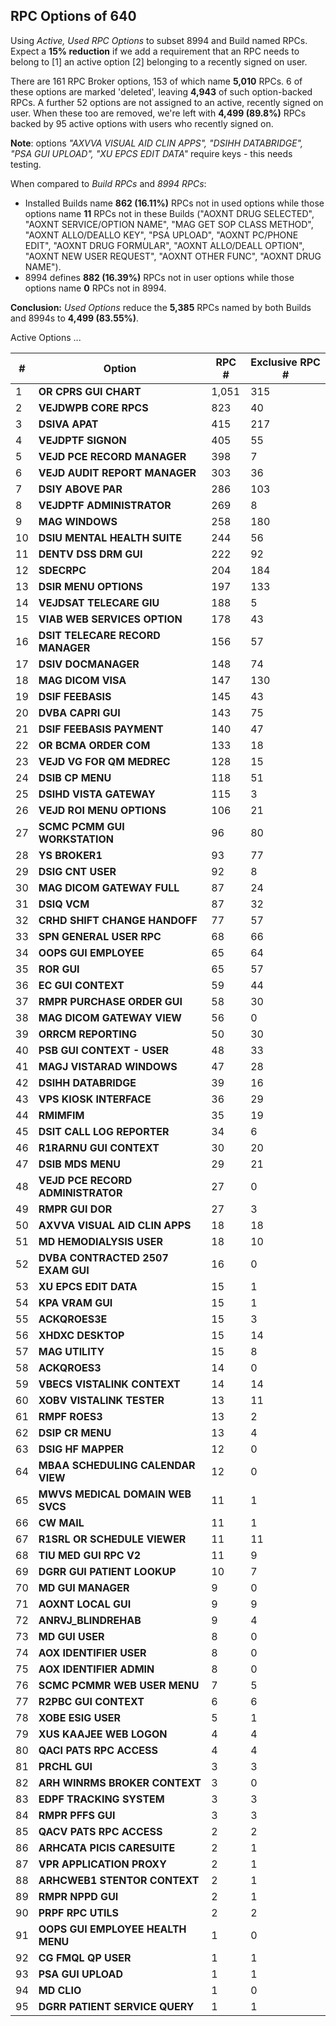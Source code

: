 ## RPC Options of 640 
    
Using _Active, Used RPC Options_ to subset 8994 and Build named RPCs. Expect a __15% reduction__ if we add a requirement that an RPC needs to belong to [1] an active option [2] belonging to a recently signed on user.
    
There are 161 RPC Broker options, 153 of which name __5,010__ RPCs. 6 of these options are marked 'deleted', leaving __4,943__ of such option-backed RPCs. A further 52 options are not assigned to an active, recently signed on user. When these too are removed, we're left with __4,499 (89.8%)__ RPCs backed by 95 active options with users who recently signed on.
    
__Note__: options _"AXVVA VISUAL AID CLIN APPS", "DSIHH DATABRIDGE", "PSA GUI UPLOAD", "XU EPCS EDIT DATA"_ require keys - this needs testing.
    
When compared to _Build RPCs_ and _8994 RPCs_:
    
  * Installed Builds name __862 (16.11%)__ RPCs not in used options while those options name __11__ RPCs not in these Builds ("AOXNT DRUG SELECTED", "AOXNT SERVICE/OPTION NAME", "MAG GET SOP CLASS METHOD", "AOXNT ALLO/DEALLO KEY", "PSA UPLOAD", "AOXNT PC/PHONE EDIT", "AOXNT DRUG FORMULAR", "AOXNT ALLO/DEALL OPTION", "AOXNT NEW USER REQUEST", "AOXNT OTHER FUNC", "AOXNT DRUG NAME").
  * 8994 defines __882 (16.39%)__ RPCs not in user options while those options name __0__ RPCs not in 8994.
  
__Conclusion:__ _Used Options_ reduce the __5,385__ RPCs named by both Builds and 8994s to __4,499 (83.55%)__.

Active Options ...

\# | Option | RPC \# | Exclusive RPC \#
--- | --- | --- | ---
1 | __OR CPRS GUI CHART__ | 1,051 | 315
2 | __VEJDWPB CORE RPCS__ | 823 | 40
3 | __DSIVA APAT__ | 415 | 217
4 | __VEJDPTF SIGNON__ | 405 | 55
5 | __VEJD PCE RECORD MANAGER__ | 398 | 7
6 | __VEJD AUDIT REPORT MANAGER__ | 303 | 36
7 | __DSIY ABOVE PAR__ | 286 | 103
8 | __VEJDPTF ADMINISTRATOR__ | 269 | 8
9 | __MAG WINDOWS__ | 258 | 180
10 | __DSIU MENTAL HEALTH SUITE__ | 244 | 56
11 | __DENTV DSS DRM GUI__ | 222 | 92
12 | __SDECRPC__ | 204 | 184
13 | __DSIR MENU OPTIONS__ | 197 | 133
14 | __VEJDSAT TELECARE GIU__ | 188 | 5
15 | __VIAB WEB SERVICES OPTION__ | 178 | 43
16 | __DSIT TELECARE RECORD MANAGER__ | 156 | 57
17 | __DSIV DOCMANAGER__ | 148 | 74
18 | __MAG DICOM VISA__ | 147 | 130
19 | __DSIF FEEBASIS__ | 145 | 43
20 | __DVBA CAPRI GUI__ | 143 | 75
21 | __DSIF FEEBASIS PAYMENT__ | 140 | 47
22 | __OR BCMA ORDER COM__ | 133 | 18
23 | __VEJD VG FOR QM MEDREC__ | 128 | 15
24 | __DSIB CP MENU__ | 118 | 51
25 | __DSIHD VISTA GATEWAY__ | 115 | 3
26 | __VEJD ROI MENU OPTIONS__ | 106 | 21
27 | __SCMC PCMM GUI WORKSTATION__ | 96 | 80
28 | __YS BROKER1__ | 93 | 77
29 | __DSIG CNT USER__ | 92 | 8
30 | __MAG DICOM GATEWAY FULL__ | 87 | 24
31 | __DSIQ VCM__ | 87 | 32
32 | __CRHD SHIFT CHANGE HANDOFF__ | 77 | 57
33 | __SPN GENERAL USER RPC__ | 68 | 66
34 | __OOPS GUI EMPLOYEE__ | 65 | 64
35 | __ROR GUI__ | 65 | 57
36 | __EC GUI CONTEXT__ | 59 | 44
37 | __RMPR PURCHASE ORDER GUI__ | 58 | 30
38 | __MAG DICOM GATEWAY VIEW__ | 56 | 0
39 | __ORRCM REPORTING__ | 50 | 30
40 | __PSB GUI CONTEXT - USER__ | 48 | 33
41 | __MAGJ VISTARAD WINDOWS__ | 47 | 28
42 | __DSIHH DATABRIDGE__ | 39 | 16
43 | __VPS KIOSK INTERFACE__ | 36 | 29
44 | __RMIMFIM__ | 35 | 19
45 | __DSIT CALL LOG REPORTER__ | 34 | 6
46 | __R1RARNU GUI CONTEXT__ | 30 | 20
47 | __DSIB MDS MENU__ | 29 | 21
48 | __VEJD PCE RECORD ADMINISTRATOR__ | 27 | 0
49 | __RMPR GUI DOR__ | 27 | 3
50 | __AXVVA VISUAL AID CLIN APPS__ | 18 | 18
51 | __MD HEMODIALYSIS USER__ | 18 | 10
52 | __DVBA CONTRACTED 2507 EXAM GUI__ | 16 | 0
53 | __XU EPCS EDIT DATA__ | 15 | 1
54 | __KPA VRAM GUI__ | 15 | 1
55 | __ACKQROES3E__ | 15 | 3
56 | __XHDXC DESKTOP__ | 15 | 14
57 | __MAG UTILITY__ | 15 | 8
58 | __ACKQROES3__ | 14 | 0
59 | __VBECS VISTALINK CONTEXT__ | 14 | 14
60 | __XOBV VISTALINK TESTER__ | 13 | 11
61 | __RMPF ROES3__ | 13 | 2
62 | __DSIP CR MENU__ | 13 | 4
63 | __DSIG HF MAPPER__ | 12 | 0
64 | __MBAA SCHEDULING CALENDAR VIEW__ | 12 | 0
65 | __MWVS MEDICAL DOMAIN WEB SVCS__ | 11 | 1
66 | __CW MAIL__ | 11 | 1
67 | __R1SRL OR SCHEDULE VIEWER__ | 11 | 11
68 | __TIU MED GUI RPC V2__ | 11 | 9
69 | __DGRR GUI PATIENT LOOKUP__ | 10 | 7
70 | __MD GUI MANAGER__ | 9 | 0
71 | __AOXNT LOCAL GUI__ | 9 | 9
72 | __ANRVJ_BLINDREHAB__ | 9 | 4
73 | __MD GUI USER__ | 8 | 0
74 | __AOX IDENTIFIER USER__ | 8 | 0
75 | __AOX IDENTIFIER ADMIN__ | 8 | 0
76 | __SCMC PCMMR WEB USER MENU__ | 7 | 5
77 | __R2PBC GUI CONTEXT__ | 6 | 6
78 | __XOBE ESIG USER__ | 5 | 1
79 | __XUS KAAJEE WEB LOGON__ | 4 | 4
80 | __QACI PATS RPC ACCESS__ | 4 | 4
81 | __PRCHL GUI__ | 3 | 3
82 | __ARH WINRMS BROKER CONTEXT__ | 3 | 0
83 | __EDPF TRACKING SYSTEM__ | 3 | 3
84 | __RMPR PFFS GUI__ | 3 | 3
85 | __QACV PATS RPC ACCESS__ | 2 | 2
86 | __ARHCATA PICIS CARESUITE__ | 2 | 1
87 | __VPR APPLICATION PROXY__ | 2 | 1
88 | __ARHCWEB1 STENTOR CONTEXT__ | 2 | 1
89 | __RMPR NPPD GUI__ | 2 | 1
90 | __PRPF RPC UTILS__ | 2 | 2
91 | __OOPS GUI EMPLOYEE HEALTH MENU__ | 1 | 0
92 | __CG FMQL QP USER__ | 1 | 1
93 | __PSA GUI UPLOAD__ | 1 | 1
94 | __MD CLIO__ | 1 | 0
95 | __DGRR PATIENT SERVICE QUERY__ | 1 | 1


